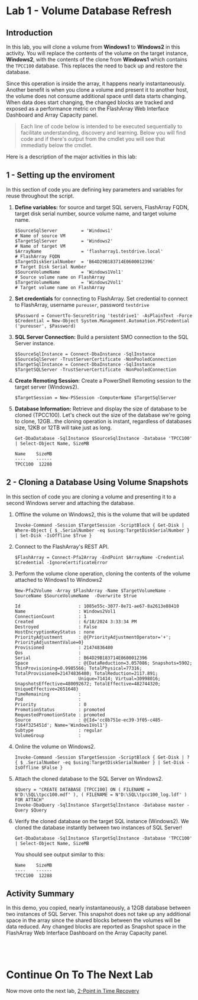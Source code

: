 # Lab 1 - Volume Database Refresh

## Introduction

In this lab, you will clone a volume from **Windows1** to **Windows2** in this activity. You will replace the contents of the volume on the target instance, **Windows2**, with the contents of the clone from **Windows1** which contains the `TPCC100` database. This replaces the need to back up and restore the database. 

Since this operation is inside the array, it happens nearly instantaneously. Another benefit is when you clone a volume and present it to another host, the volume does not consume additional space until data starts changing. When data does start changing, the changed blocks are tracked and exposed as a performance metric on the FlashArray Web Interface Dashboard and Array Capacity panel.

> Each line of code below is intended to be executed sequentially to facilitate understanding, discovery and learning. Below you will find code and if there's output from the cmdlet you will see that immediatly below the cmdlet.

Here is a description of the major activities in this lab:

## 1 - Setting up the enviroment

In this section of code you are defining key parameters and variables for reuse throughout the script.

1. **Define variables:** for source and target SQL servers, FlashArray FQDN, target disk serial number, source volume name, and target volume name. 

    ```
    $SourceSqlServer         = 'Windows1'                                       # Name of source VM
    $TargetSqlServer         = 'Windows2'                                       # Name of target VM
    $ArrayName               = 'flasharray1.testdrive.local'                    # FlashArray FQDN
    $TargetDiskSerialNumber  = 'B64D29B183714E0600012396'                       # Target Disk Serial Number
    $SourceVolumeName        = 'Windows1Vol1'                                   # Source volume name on FlashArray
    $TargetVolumeName        = 'Windows2Vol1'                                   # Target volume name on FlashArray
    ```

1. **Set credentials** for connecting to FlashArray. Set credential to connect to FlashArray, username `pureuser`, password `testdrive`

    ```
    $Password = ConvertTo-SecureString 'testdrive1' -AsPlainText -Force
    $Credential = New-Object System.Management.Automation.PSCredential ('pureuser', $Password)
    ```

1. **SQL Server Connection:** Build a persistent SMO connection to the SQL Server instance.

    ```
    $SourceSqlInstance = Connect-DbaInstance -SqlInstance $SourceSqlServer -TrustServerCertificate -NonPooledConnection
    $TargetSqlInstance = Connect-DbaInstance -SqlInstance $TargetSQLServer -TrustServerCertificate -NonPooledConnection
    ```

1. **Create Remoting Session**: Create a PowerShell Remoting session to the target server (Windows2).

    ```
    $TargetSession = New-PSSession -ComputerName $TargetSqlServer
    ```

1. **Database Information:** Retrieve and display the size of database to be cloned (TPCC100). Let's check out the size of the database we're going to clone, 12GB...the cloning operation is instant, regardless of databases size, 12KB or 12TB will take just as long.

    ```
    Get-DbaDatabase -SqlInstance $SourceSqlInstance -Database 'TPCC100' | Select-Object Name, SizeMB

    Name    SizeMB
    ----    ------
    TPCC100  12288
    ```

## 2 - Cloning a Database Using Volume Snapshots

In this section of code you are cloning a volume and presenting it to a second Windows server and attaching the database.

1. Offline the volume on Windows2, this is the volume that will be updated

    ```
    Invoke-Command -Session $TargetSession -ScriptBlock { Get-Disk | Where-Object { $_.SerialNumber -eq $using:TargetDiskSerialNumber } | Set-Disk -IsOffline $True }
    ```
1. Connect to the FlashArray's REST API.
    ```
    $FlashArray = Connect-Pfa2Array -EndPoint $ArrayName -Credential $Credential -IgnoreCertificateError
    ```
1. Perform the volume clone operation, cloning the contents of the volume attached to Windows1 to Windows2 
    ```
    New-Pfa2Volume -Array $FlashArray -Name $TargetVolumeName -SourceName $SourceVolumeName  -Overwrite $true 

    Id                      : 1085e55c-3077-8e71-ae67-8a2613e88410
    Name                    : Windows2Vol1
    ConnectionCount         : 1
    Created                 : 6/18/2024 3:33:34 PM
    Destroyed               : False
    HostEncryptionKeyStatus : none
    PriorityAdjustment      : @{PriorityAdjustmentOperator='+'; PriorityAdjustmentValue=0}
    Provisioned             : 21474836480
    Qos                     : 
    Serial                  : B64D29B183714E0600012396
    Space                   : @{DataReduction=3.057086; Snapshots=5902; ThinProvisioning=0.9985566; TotalPhysical=77316; TotalProvisioned=21474836480; TotalReduction=2117.891; 
                            Unique=71414; Virtual=30998016; SnapshotsEffective=480092672; TotalEffective=482744320; UniqueEffective=2651648}
    TimeRemaining           : 
    Pod                     : 
    Priority                : 0
    PromotionStatus         : promoted
    RequestedPromotionState : promoted
    Source                  : @{Id='cc8b751e-ec39-3f05-c485-f164f325451d'; Name='Windows1Vol1'}
    Subtype                 : regular
    VolumeGroup             : 

    ```
1. Online the volume on Windows2.
    ```
    Invoke-Command -Session $TargetSession -ScriptBlock { Get-Disk | ? { $_.SerialNumber -eq $using:TargetDiskSerialNumber } | Set-Disk -IsOffline $False }
    ```
1. Attach the cloned database to the SQL Server on Windows2.
    ```
    $Query = "CREATE DATABASE [TPCC100] ON ( FILENAME = N'D:\SQL\tpcc100.mdf' ), ( FILENAME = N'D:\SQL\tpcc100_log.ldf' ) FOR ATTACH"
    Invoke-DbaQuery -SqlInstance $TargetSqlInstance -Database master -Query $Query 
    ```
1. Verify the cloned database on the target SQL instance (Windows2). We cloned the database instantly between two instances of SQL Server!
    ```
    Get-DbaDatabase -SqlInstance $TargetSqlInstance -Database 'TPCC100' | Select-Object Name, SizeMB
    ```

    You should see output similar to this:

    ```
    Name    SizeMB
    ----    ------
    TPCC100  12288
    ```

## Activity Summary

In this demo, you copied, nearly instantaneously, a 12GB database between two instances of SQL Server. This snapshot does not take up any additional space in the array since the shared blocks between the volumes will be data reduced. Any changed blocks are reported as Snapshot space in the FlashArray Web Interface Dashboard on the Array Capacity panel.

<br />
<br />

# Continue On To The Next Lab

Now move onto the next lab, [2-Point in Time Recovery](../2-Point%20in%20Time%20Recovery/README.md)

